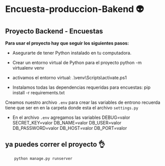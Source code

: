 # Encuesta-produccion-Bakend :alien:
## Proyecto Backend - Encuestas

**Para usar el proyecto hay que seguir los siguientes pasos:**


- Asegurarte de tener Python instalado en tu computadora.

-  Crear un entorno virtual de Python para el proyecto 
		python -m virtualenv venv

- activamos el entorno virtual:
		.\venv\Scripts\activate.ps1

- Instalamos todas las dependencias requeridas para encuestas:
		pip install -r requirements.txt

Creamos nuestro archivo `.env` para crear las variables de entrono recuerda tiene que ser en en la carpeta donde esta el archivo `settings.py`

- En el archivo `.env` agregamos las variables
		DEBUG=valor
		SECRET_KEY=valor
		DB_NAME=valor
		DB_USER=valor
		DB_PASSWORD=valor
		DB_HOST=valor
		DB_PORT=valor

## ya puedes correr el proyecto :ok_hand:
		python manage.py runserver
